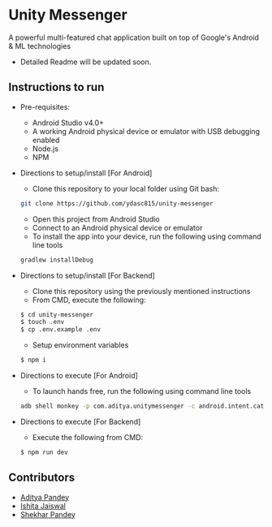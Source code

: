 # Unity Messenger
A powerful multi-featured chat application built on top of Google's Android &amp; ML technologies

- Detailed Readme will be updated soon.

## Instructions to run

* Pre-requisites:
	-  Android Studio v4.0+
	-  A working Android physical device or emulator with USB debugging enabled
	-  Node.js
	-  NPM

* Directions to setup/install [For Android]
	- Clone this repository to your local folder using Git bash:
	```bash
	git clone https://github.com/ydasc815/unity-messenger
	```
	- Open this project from Android Studio
	- Connect to an Android physical device or emulator
	- To install the app into your device, run the following using command line tools
	```bash
	gradlew installDebug
	```
* Directions to setup/install [For Backend]
  - Clone this repository using the previously mentioned instructions
  - From CMD, execute the following:
  ```bash
  $ cd unity-messenger
  $ touch .env
  $ cp .env.example .env
  ```
  - Setup environment variables 
  ```bash
  $ npm i
	``` 

* Directions to execute [For Android]
	-  To launch hands free, run the following using command line tools
	```bash
	adb shell monkey -p com.aditya.unitymessenger -c android.intent.category.LAUNCHER 1
	```
  
* Directions to execute [For Backend]
  -   Execute the following from CMD:
  ```bash
  $ npm run dev
  ```
  
## Contributors

* [Aditya Pandey](https://github.com/ydasc815)
* [Ishita Jaiswal](https://github.com/ishitajaiswal4m)
* [Shekhar Pandey](https://github.com/shekharme88)
